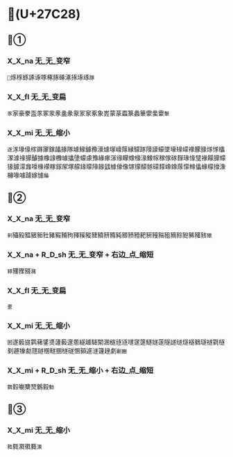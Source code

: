# 𧰨(U+27C28)

## 𧰨①

### X_X_na 无_无_变窄
`𧰨`烼㭬䖶諑诼啄椓䐁硺涿㧻㙇琢`豚`

### X_X_fl 无_无_变扁
`豕`家豪豢䀃㒸冢䝉豙盠彖䝆冡䆥豖象嶳蒙蒃蟸篆蠡籇霥䗍靀`䰒`

### X_X_mi 无_无_缩小 
`逐`㴚堟㑰榢䥙䆽鎵㼖掾隊壉䱲鐻䂊濠㷾塜㠙䉌縁䴌䠔䧫譹蠔墜壕䂕㠓襐朦腞煫㥞欚潈澽禒獴醵據橡䛹櫲璩攭墬蠓豦豫緣瘃溕缘矇蟓檺湪鱌幏稼傢䃍䴿瑑㥟㻹褖饛䑃幪猭臄濛㒪嚎椽䙩糘䥂㞘塚艨䤸曚䧘餯瓥㯫儫像镓㩚䤓䯟礞䵆嶑鐌䔹懞橼㒩蝝檬㩝潒櫞喙噱躆嫁懅`䤙`

## 𧰨②

### X_X_na 无_无_变窄
`剢`䝕豛豱豤䝈䝅豬豭豧豞䝍豯豵䝊豶豜䝐豘豲豮豷豝豣䝑䝎豠豴䝋豟豨䝔豥`䝓`

### X_X_na + R_D_sh 无_无_变窄 + 右边_点_缩短
`豩`䝏䝒䝌`瀦`

### X_X_fl 无_无_变扁
`㯻`

### X_X_mi 无_无_缩小
`圂`遂䉨旞鹲藸鐆㸂蘧藙邃慁繸䟊䮱䦠溷穟㒮䝇嚺䆳篴鱁嬘蓫隧譢䍁燧襚鶨璲禭氋㯌剶遯㹖勮豗鐩㮯䡵㨡檖礈㥵顡遽澻籧䞼劇`劙豳`

### X_X_mi + R_D_sh 无_无_缩小 + 右边_点_缩短
`鸏`豰㘌櫫燹䴂毅`勨`

## 𧰨③

### X_X_mi 无_无_缩小
`甤`㽔㶋㣸蕤`㶙`

